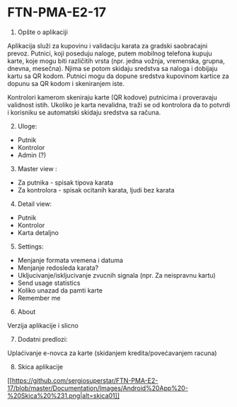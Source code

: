 ﻿# FTN-PMA-E2-17

1. Opšte o aplikaciji

 Aplikacija služi za kupovinu i validaciju karata za gradski saobraćajni prevoz. Putnici, koji poseduju naloge, putem mobilnog telefona kupuju karte, koje mogu biti različitih vrsta  (npr. jedna vožnja, vremenska, grupna, dnevna, mesečna). Njima se potom skidaju sredstva sa naloga i dobijaju kartu sa QR kodom. Putnici mogu da dopune sredstva kupovinom kartice za dopunu sa QR kodom i skeniranjem iste.

 Kontrolori kamerom skeniraju karte (QR kodove) putnicima i proveravaju validnost istih. Ukoliko je karta nevalidna, traži se od kontrolora da to potvrdi i korisniku se automatski skidaju sredstva sa računa.

2. Uloge:

- Putnik
- Kontrolor
- Admin (?)

3. Master view :

- Za putnika -  spisak tipova karata
- Za kontrolora - spisak ocitanih karata, ljudi bez karata

4. Detail view:

- Putnik
- Kontrolor
- Karta detaljno

5. Settings:

- Menjanje formata vremena i datuma
- Menjanje redosleda karata?
- Ukljucivanje/iskljucivanje zvucnih signala (npr. Za neispravnu kartu)
- Send usage statistics
- Koliko unazad da pamti karte
- Remember me

6. About

 Verzija aplikacije i slicno



7. Dodatni predlozi:

 Uplaćivanje e-novca za karte (skidanjem kredita/povećavanjem racuna)


8. Skica aplikacije

[[https://github.com/sergiosuperstar/FTN-PMA-E2-17/blob/master/Documentation/Images/Android%20App%20-%20Skica%20%231.png|alt=skica01]]
